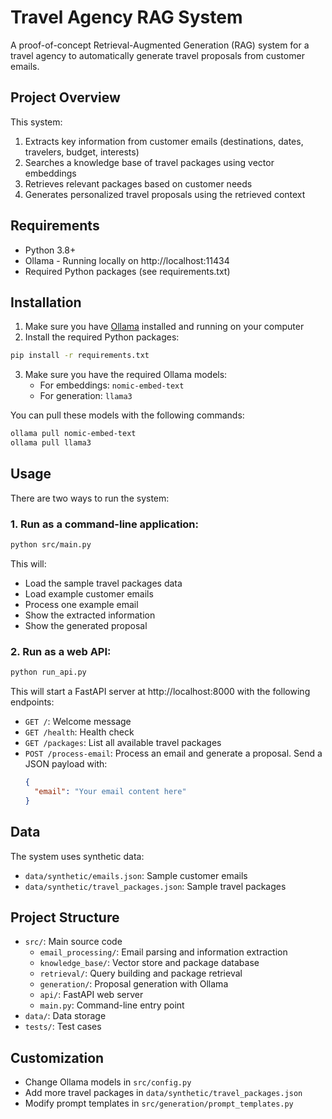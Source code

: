 # Travel Agency RAG System

A proof-of-concept Retrieval-Augmented Generation (RAG) system for a travel agency to automatically generate travel proposals from customer emails.

## Project Overview

This system:
1. Extracts key information from customer emails (destinations, dates, travelers, budget, interests)
2. Searches a knowledge base of travel packages using vector embeddings
3. Retrieves relevant packages based on customer needs
4. Generates personalized travel proposals using the retrieved context

## Requirements

- Python 3.8+
- Ollama - Running locally on http://localhost:11434
- Required Python packages (see requirements.txt)

## Installation

1. Make sure you have [Ollama](https://ollama.ai/) installed and running on your computer
2. Install the required Python packages:

```bash
pip install -r requirements.txt
```

3. Make sure you have the required Ollama models:
   - For embeddings: `nomic-embed-text`
   - For generation: `llama3`

You can pull these models with the following commands:
```bash
ollama pull nomic-embed-text
ollama pull llama3
```

## Usage

There are two ways to run the system:

### 1. Run as a command-line application:

```bash
python src/main.py
```

This will:
- Load the sample travel packages data
- Load example customer emails
- Process one example email
- Show the extracted information
- Show the generated proposal

### 2. Run as a web API:

```bash
python run_api.py
```

This will start a FastAPI server at http://localhost:8000 with the following endpoints:

- `GET /`: Welcome message
- `GET /health`: Health check
- `GET /packages`: List all available travel packages
- `POST /process-email`: Process an email and generate a proposal. Send a JSON payload with:
  ```json
  {
    "email": "Your email content here"
  }
  ```

## Data

The system uses synthetic data:
- `data/synthetic/emails.json`: Sample customer emails
- `data/synthetic/travel_packages.json`: Sample travel packages

## Project Structure

- `src/`: Main source code
  - `email_processing/`: Email parsing and information extraction
  - `knowledge_base/`: Vector store and package database
  - `retrieval/`: Query building and package retrieval
  - `generation/`: Proposal generation with Ollama
  - `api/`: FastAPI web server
  - `main.py`: Command-line entry point
- `data/`: Data storage
- `tests/`: Test cases

## Customization

- Change Ollama models in `src/config.py`
- Add more travel packages in `data/synthetic/travel_packages.json`
- Modify prompt templates in `src/generation/prompt_templates.py`